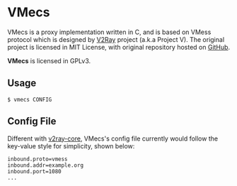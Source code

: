 VMecs
===

VMecs is a proxy implementation written in C, and is based on VMess protocol 
which is designed by [V2Ray](https://v2ray.com) project (a.k.a Project V). 
The original project is licensed in MIT License, with original repository hosted
 on [GitHub](https://github.com/v2ray/v2ray-core).

**VMecs** is licensed in GPLv3.

Usage
---
`$ vmecs CONFIG`

Config File
---
Different with [v2ray-core](https://github.com/v2ray/v2ray-core), VMecs's config
file currently would follow the key-value style for simplicity, shown below:
```
inbound.proto=vmess
inbound.addr=example.org
inbound.port=1080
...
```